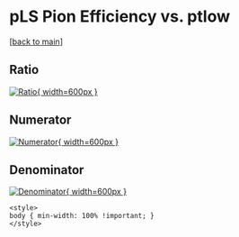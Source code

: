 # pLS Pion Efficiency vs. ptlow

[[back to main](./)]



## Ratio

[![Ratio](../mtv/var/pLS_211_eff_ptlow.png){ width=600px }](../mtv/var/pLS_211_eff_ptlow.pdf)

## Numerator

[![Numerator](../mtv/num/pLS_211_eff_ptlow_num0.png){ width=600px }](../mtv/num/pLS_211_eff_ptlow_num0.pdf)

## Denominator

[![Denominator](../mtv/den/pLS_211_eff_ptlow_den.png){ width=600px }](../mtv/den/pLS_211_eff_ptlow_den.pdf)


``` {=html}
<style>
body { min-width: 100% !important; }
</style>
```
